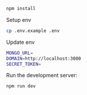 ```bash
npm install
```

Setup env

```bash
cp .env.example .env
```

Update env

```bash
MONGO_URL=
DOMAIN=http://localhost:3000
SECRET_TOKEN=
```

Run the development server:

```bash
npm run dev
```
